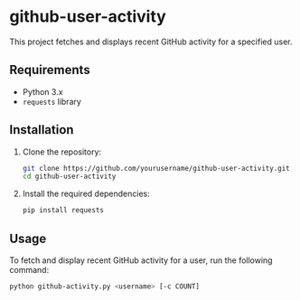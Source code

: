 # github-user-activity

This project fetches and displays recent GitHub activity for a specified user.

## Requirements

- Python 3.x
- `requests` library

## Installation

1. Clone the repository:
    ```sh
    git clone https://github.com/yourusername/github-user-activity.git
    cd github-user-activity
    ```

2. Install the required dependencies:
    ```sh
    pip install requests
    ```

## Usage

To fetch and display recent GitHub activity for a user, run the following command:
```sh
python github-activity.py <username> [-c COUNT]